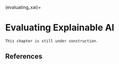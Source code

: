 (evaluating_xai)=

# Evaluating Explainable AI

```{warning}
This chapter is still under construction.
```

## References

```{footbibliography}

```
